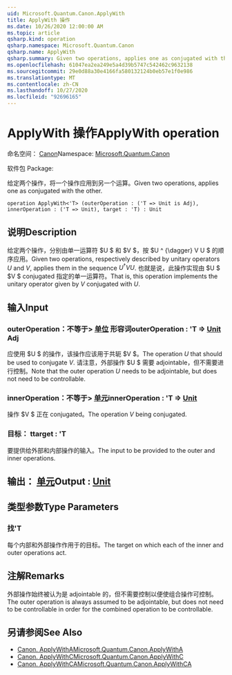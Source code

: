 ```yaml
---
uid: Microsoft.Quantum.Canon.ApplyWith
title: ApplyWith 操作
ms.date: 10/26/2020 12:00:00 AM
ms.topic: article
qsharp.kind: operation
qsharp.namespace: Microsoft.Quantum.Canon
qsharp.name: ApplyWith
qsharp.summary: Given two operations, applies one as conjugated with the other.
ms.openlocfilehash: 61047ea2ea249e5a4d39b5747c542462c9632138
ms.sourcegitcommit: 29e0d88a30e4166fa580132124b0eb57e1f0e986
ms.translationtype: MT
ms.contentlocale: zh-CN
ms.lasthandoff: 10/27/2020
ms.locfileid: "92696165"
---
```

# <a name="applywith-operation"></a><span data-ttu-id="2f29e-102">ApplyWith 操作</span><span class="sxs-lookup"><span data-stu-id="2f29e-102">ApplyWith operation</span></span>

<span data-ttu-id="2f29e-103">命名空间： [Canon](xref:Microsoft.Quantum.Canon)</span><span class="sxs-lookup"><span data-stu-id="2f29e-103">Namespace: [Microsoft.Quantum.Canon](xref:Microsoft.Quantum.Canon)</span></span>

<span data-ttu-id="2f29e-104">软件包 [](https://nuget.org/packages/)</span><span class="sxs-lookup"><span data-stu-id="2f29e-104">Package: [](https://nuget.org/packages/)</span></span>


<span data-ttu-id="2f29e-105">给定两个操作，将一个操作应用到另一个运算。</span><span class="sxs-lookup"><span data-stu-id="2f29e-105">Given two operations, applies one as conjugated with the other.</span></span>

```qsharp
operation ApplyWith<'T> (outerOperation : ('T => Unit is Adj), innerOperation : ('T => Unit), target : 'T) : Unit
```


## <a name="description"></a><span data-ttu-id="2f29e-106">说明</span><span class="sxs-lookup"><span data-stu-id="2f29e-106">Description</span></span>

<span data-ttu-id="2f29e-107">给定两个操作，分别由单一运算符 $U $ 和 $V $，按 $U ^ {\dagger} V U $ 的顺序应用。</span><span class="sxs-lookup"><span data-stu-id="2f29e-107">Given two operations, respectively described by unitary operators $U$ and $V$, applies them in the sequence $U^{\dagger} V U$.</span></span> <span data-ttu-id="2f29e-108">也就是说，此操作实现由 $U $ $V $ conjugated 指定的单一运算符。</span><span class="sxs-lookup"><span data-stu-id="2f29e-108">That is, this operation implements the unitary operator given by $V$ conjugated with $U$.</span></span>

## <a name="input"></a><span data-ttu-id="2f29e-109">输入</span><span class="sxs-lookup"><span data-stu-id="2f29e-109">Input</span></span>

### <a name="outeroperation--t--unit-adj"></a><span data-ttu-id="2f29e-110">outerOperation：不等于> [单位](xref:microsoft.quantum.lang-ref.unit) 形容词</span><span class="sxs-lookup"><span data-stu-id="2f29e-110">outerOperation : 'T => [Unit](xref:microsoft.quantum.lang-ref.unit) Adj</span></span>

<span data-ttu-id="2f29e-111">应使用 $U $ 的操作，该操作应该用于共轭 $V $。</span><span class="sxs-lookup"><span data-stu-id="2f29e-111">The operation $U$ that should be used to conjugate $V$.</span></span> <span data-ttu-id="2f29e-112">请注意，外部操作 $U $ 需要 adjointable，但不需要进行控制。</span><span class="sxs-lookup"><span data-stu-id="2f29e-112">Note that the outer operation $U$ needs to be adjointable, but does not need to be controllable.</span></span>


### <a name="inneroperation--t--unit"></a><span data-ttu-id="2f29e-113">innerOperation：不等于> [单元](xref:microsoft.quantum.lang-ref.unit)</span><span class="sxs-lookup"><span data-stu-id="2f29e-113">innerOperation : 'T => [Unit](xref:microsoft.quantum.lang-ref.unit)</span></span> 

<span data-ttu-id="2f29e-114">操作 $V $ 正在 conjugated。</span><span class="sxs-lookup"><span data-stu-id="2f29e-114">The operation $V$ being conjugated.</span></span>


### <a name="target--t"></a><span data-ttu-id="2f29e-115">目标： t</span><span class="sxs-lookup"><span data-stu-id="2f29e-115">target : 'T</span></span>

<span data-ttu-id="2f29e-116">要提供给外部和内部操作的输入。</span><span class="sxs-lookup"><span data-stu-id="2f29e-116">The input to be provided to the outer and inner operations.</span></span>



## <a name="output--unit"></a><span data-ttu-id="2f29e-117">输出： [单元](xref:microsoft.quantum.lang-ref.unit)</span><span class="sxs-lookup"><span data-stu-id="2f29e-117">Output : [Unit](xref:microsoft.quantum.lang-ref.unit)</span></span>



## <a name="type-parameters"></a><span data-ttu-id="2f29e-118">类型参数</span><span class="sxs-lookup"><span data-stu-id="2f29e-118">Type Parameters</span></span>

### <a name="t"></a><span data-ttu-id="2f29e-119">找</span><span class="sxs-lookup"><span data-stu-id="2f29e-119">'T</span></span>

<span data-ttu-id="2f29e-120">每个内部和外部操作作用于的目标。</span><span class="sxs-lookup"><span data-stu-id="2f29e-120">The target on which each of the inner and outer operations act.</span></span>

## <a name="remarks"></a><span data-ttu-id="2f29e-121">注解</span><span class="sxs-lookup"><span data-stu-id="2f29e-121">Remarks</span></span>

<span data-ttu-id="2f29e-122">外部操作始终被认为是 adjointable 的，但不需要控制以便使组合操作可控制。</span><span class="sxs-lookup"><span data-stu-id="2f29e-122">The outer operation is always assumed to be adjointable, but does not need to be controllable in order for the combined operation to be controllable.</span></span>

## <a name="see-also"></a><span data-ttu-id="2f29e-123">另请参阅</span><span class="sxs-lookup"><span data-stu-id="2f29e-123">See Also</span></span>

- [<span data-ttu-id="2f29e-124">Canon. ApplyWithA</span><span class="sxs-lookup"><span data-stu-id="2f29e-124">Microsoft.Quantum.Canon.ApplyWithA</span></span>](xref:Microsoft.Quantum.Canon.ApplyWithA)
- [<span data-ttu-id="2f29e-125">Canon. ApplyWithC</span><span class="sxs-lookup"><span data-stu-id="2f29e-125">Microsoft.Quantum.Canon.ApplyWithC</span></span>](xref:Microsoft.Quantum.Canon.ApplyWithC)
- [<span data-ttu-id="2f29e-126">Canon. ApplyWithCA</span><span class="sxs-lookup"><span data-stu-id="2f29e-126">Microsoft.Quantum.Canon.ApplyWithCA</span></span>](xref:Microsoft.Quantum.Canon.ApplyWithCA)